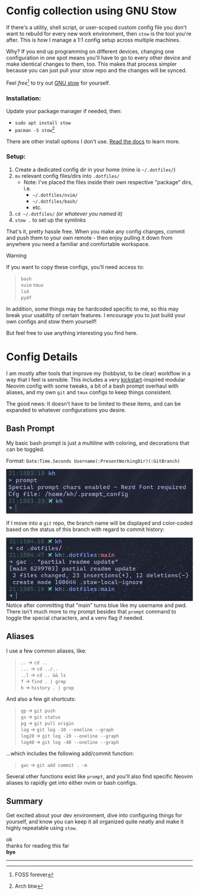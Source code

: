 # Config collection using **GNU Stow**
If there's a utility, shell script, or user-scoped custom config file you don't want to rebuild for every new work environment, then `stow` is the tool you're after. This is how I manage a 1:1 config setup across multiple machines.

Why? If you end up programming on different devices, changing one configuration in one spot means you'll have to go to every other device and make identical changes to them, too. This makes that process simpler because you can just pull your stow repo and the changes will be synced.

Feel *free*[^1] to try out [GNU stow](https://www.gnu.org/software/stow/) for yourself.

### Installation:
Update your package manager if needed, then:
- `sudo apt install stow`
- `pacman -S stow`[^2]

There are other install options I don't use. [Read the docs](https://www.gnu.org/software/stow/manual/stow.html#Introduction) to learn more.

### Setup:
1) Create a dedicated config dir in your home (mine is `~/.dotfiles/`)
2) `mv` relevant config files/dirs into `.dotfiles/`
    - Note: I've placed the files inside their own respective "package" dirs, i.e.
        - `~/.dotfiles/nvim/`
        - `~/.dotfiles/bash/`
        - etc.
3) `cd ~/.dotfiles/` *(or whatever you named it)*
4) `stow .` to set up the symlinks



That's it, pretty hassle free. When you make any config changes, commit and push them to your own remote - then enjoy pulling it down from anywhere you need a familiar and comfortable workspace.

> [!WARNING]
> If you want to copy these configs, you'll need access to:
> > `bash`  
> > `nvim`
> > `tmux`  
> > `lsd`  
> > `pydf`  
> 
> In addition, some things may be hardcoded specific to me, so this may break your usability of certain features. I encourage you to just build your own configs and stow them yourself!
>
> But feel free to use anything interesting you find here.

# Config Details
I am mostly after tools that improve my (hobbyist, to be clear) workflow in a way that I feel is sensible. This includes a very [kickstart](https://github.com/nvim-lua/kickstart.nvim)-inspired modular Neovim config with some tweaks, a bit of a bash prompt overhaul with aliases, and my own `git` and `tmux` configs to keep things consistent.

The good news: It doesn't have to be limited to these items, and can be expanded to whatever configurations you desire.

## Bash Prompt
My basic bash prompt is just a multiline with coloring, and decorations that can be toggled.

Format: `Date:Time.Seconds Username(:PresentWorkingDir)(:GitBranch)`

![basic prompt](readme-assets/basic-prompt.jpg)

If I move into a `git` repo, the branch name will be displayed and color-coded based on the status of this branch with regard to commit history:

![git prompt](readme-assets/git-prompt.jpg)
Notice after committing that "main" turns blue like my username and pwd. There isn't much more to my prompt besides that `prompt` command to toggle the special characters, and a venv flag if needed.

## Aliases
I use a few common aliases, like:
> `..` → `cd ..`  
`...` → `cd ../..`  
`..l` → `cd .. && ls`  
`f` → `find . | grep`  
`h` → `history . | grep`

And also a few git shortcuts:
> `gp` → `git push`  
`gs` → `git status`  
`pg` → `git pull origin`  
`log` → `git log -10 --oneline --graph`  
`log20` → `git log -20 --oneline --graph`  
`log40` → `git log -40 --oneline --graph`

...which includes the following add/commit function:  
> `gac` → `git add commit . -m` 

Several other functions exist like `prompt`, and you'll also find specific Neovim aliases to rapidly get into either nvim or bash configs.
 
## Summary

Get excited about your dev environment, dive into configuring things for yourself, and know you can keep it all organized quite neatly and make it highly repeatable using `stow`.

ok  
thanks for reading this far  
**bye**

---

[^1]: FOSS forever  
[^2]: Arch btw